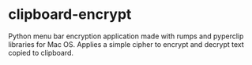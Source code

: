 # clipboard-encrypt
Python menu bar encryption application made with rumps and pyperclip libraries for Mac OS. Applies a simple cipher to encrypt and decrypt text copied to clipboard. 
